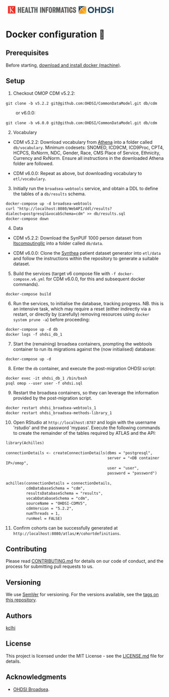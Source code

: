 <img src="logo.png" width="350" alt="King's College London Health Informatics (kclhi) OHDSI stack">

# Docker configuration :whale2:

## Prerequisites

Before starting, [download and install docker (machine)](https://docs.docker.com/machine/install-machine/).

## Setup

1. Checkout OMOP CDM v5.2.2:

`git clone -b v5.2.2 git@github.com:OHDSI/CommonDataModel.git db/cdm`

&nbsp;&nbsp;&nbsp;&nbsp;&nbsp;&nbsp;&nbsp;&nbsp;or v6.0.0:

`git clone -b v6.0.0 git@github.com:OHDSI/CommonDataModel.git db/cdm`

2. Vocabulary

* CDM v5.2.2: Download vocabulary from [Athena](https://athena.ohdsi.org/vocabulary/list) into a folder called `db/vocabulary`. Minimum codesets: SNOMED, ICD9CM, ICD9Proc, CPT4, HCPCS, RxNorm, NDC, Gender, Race, CMS Place of Service, Ethnicity, Currency and RxNorm. Ensure all instructions in the downloaded Athena folder are followed.

* CDM v6.0.0: Repeat as above, but downloading vocabulary to `etl/vocabulary`.

3. Initially run the `broadsea-webtools` service, and obtain a DDL to define the tables of a `db/results` schema.

```
docker-compose up -d broadsea-webtools
curl "http://localhost:8080/WebAPI/ddl/results?dialect=postgresql&vocabSchema=cdm" >> db/results.sql
docker-compose down
```

4. Data

  * CDM v5.2.2: Download the SynPUF 1000 person dataset from [ltscomputingllc](http://www.ltscomputingllc.com/downloads/) into a folder called `db/data`.

  * CDM v6.0.0: Clone the [Synthea](git@github.com:synthetichealth/synthea.git) patient dataset generator into `etl/data` and follow the instructions within the repository to generate a suitable dataset.

5. Build the services (target v6 compose file with `-f docker-compose.v6.yml` for CDM v6.0.0, for this and subsequent docker commands).

```
docker-compose build
```

6. Run the services, to initialise the database, tracking progress. NB. this is an intensive task, which may require a reset (either indirectly via a restart, or directly by (carefully) removing resources using `docker system prune -a`) before proceeding:

```
docker-compose up -d db
docker logs -f ohdsi_db_1
```

7. Start the (remaining) broadsea containers, prompting the webtools container to run its migrations against the (now initialised) database:

```
docker-compose up -d
```

8. Enter the `db` container, and execute the post-migration OHDSI script:

```
docker exec -it ohdsi_db_1 /bin/bash
psql omop --user user -f ohdsi.sql
```

9. Restart the broadsea containers, so they can leverage the information provided by the post-migration script.

```
docker restart ohdsi_broadsea-webtools_1
docker restart ohdsi_broadsea-methods-library_1
```

10. Open RStudio at `http://localhost:8787` and login with the username 'rstudio' and the password 'mypass'. Execute the following commands to create the remainder of the tables required by ATLAS and the API:

```
library(Achilles)

connectionDetails <- createConnectionDetails(dbms = "postgresql",
                                             server = "<DB container IP>/omop",
                                             user = "user",
                                             password = "password")

achilles(connectionDetails = connectionDetails,
         cdmDatabaseSchema = "cdm",
         resultsDatabaseSchema = "results",
         vocabDatabaseSchema = "cdm",
         sourceName = "OHDSI-CDMV5",
         cdmVersion = "5.2.2",
         numThreads = 1,
         runHeel = FALSE)
```

11. Confirm cohorts can be successfully generated at `http://localhost:8080/atlas/#/cohortdefinitions`.

## Contributing

Please read [CONTRIBUTING.md](CONTRIBUTING.md) for details on our code of conduct, and the process for submitting pull requests to us.

## Versioning

We use [SemVer](http://semver.org/) for versioning. For the versions available, see the [tags on this repository](https://github.com/martinchapman/nokia-health/tags).

## Authors

[kclhi](https://kclhi.org)

## License

This project is licensed under the MIT License - see the [LICENSE.md](LICENSE.md) file for details.

## Acknowledgments

* [OHDSI Broadsea](https://github.com/OHDSI/Broadsea).
